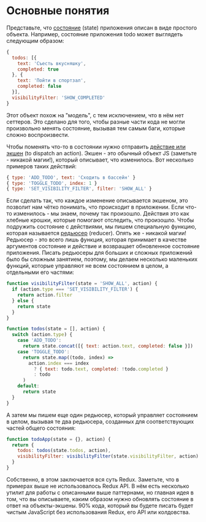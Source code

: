 # Основные понятия

Представьте, что [состояние](https://rajdee.gitbooks.io/redux-in-russian/content/docs/Glossary.html#%D1%81%D0%BE%D1%81%D1%82%D0%BE%D1%8F%D0%BD%D0%B8%D0%B5-state) (state) приложения описан в виде простого объекта. Например, состояние приложения todo может выглядеть следующим образом:
```js
{
  todos: [{
    text: 'Съесть вкусняшку',
    completed: true
  }, {
    text: 'Пойти в спортзал',
    completed: false
  }],
  visibilityFilter: 'SHOW_COMPLETED'
}
```

Этот объект похож на "модель", с тем исключением, что в нём нет сеттеров. Это сделано для того, чтобы разные части кода не могли произвольно менять состояние, вызывая тем самым баги, которые сложно воспроизвести.

Чтобы поменять что-то в состоянии нужно отправить [действие или экшен](https://rajdee.gitbooks.io/redux-in-russian/content/docs/Glossary.html#%D1%81%D0%BE%D1%81%D1%82%D0%BE%D1%8F%D0%BD%D0%B8%D0%B5-state) (to dispatch an action). Экшен - это обычный объект JS (заметьте - никакой магии!), который описывает, что изменилось. Вот несколько примеров таких действий: 
```js
{ type: 'ADD_TODO', text: 'Сходить в бассейн' }
{ type: 'TOGGLE_TODO', index: 1 }
{ type: 'SET_VISIBILITY_FILTER', filter: 'SHOW_ALL' }
```

Если сделать так, что каждое изменение описывается экшеном, это позволит нам чётко понимать, что происходит в приложении. Если что-то изменилось - мы знаем, почему так произошло.
Действия это как хлебные крошки, которые помогают отследить, что произошло. Чтобы подружить состояние с действиями, мы пишем специальную функцию, которая называется [редьюсер](https://rajdee.gitbooks.io/redux-in-russian/content/docs/Glossary.html#%D1%80%D0%B5%D0%B4%D1%8E%D1%81%D0%B5%D1%80-reducer) (reducer). 
Опять же - никакой магии! Редьюсер - это всего лишь функция, которая принимает в качестве аргументов состояние и действие и возвращает обновленное состояние приложения.
Писать редьюсеры для больших и сложных приложений было бы сложным занятием, поэтому, мы делаем несколько маленьких функций, которые управляют не всем состоянием в целом, а отдельными его частями:

```js
function visibilityFilter(state = 'SHOW_ALL', action) {
  if (action.type === 'SET_VISIBILITY_FILTER') {
    return action.filter
  } else {
    return state
  }
}

function todos(state = [], action) {
  switch (action.type) {
    case 'ADD_TODO':
      return state.concat([{ text: action.text, completed: false }])
    case 'TOGGLE_TODO':
      return state.map((todo, index) =>
        action.index === index
          ? { text: todo.text, completed: !todo.completed }
          : todo
      )
    default:
      return state
  }
}
```

А затем мы пишем еще один редьюсер, который управляет состоянием в целом, вызывая те два редьюсера, созданных для соответствующих частей общего состояния:
```js
function todoApp(state = {}, action) {
  return {
    todos: todos(state.todos, action),
    visibilityFilter: visibilityFilter(state.visibilityFilter, action)
  }
}
```

Собственно, в этом заключается вся суть Redux. Заметьте, что в примерах выше не использовалось Redux API. В нём есть несколько утилит для работы с описанными выше паттернами, но главная идея в том, что вы описываете, каким образом нужно обновлять состояние в ответ на объекты-экшены. 90% кода, который вы будете писать будет чистым JavaScript без использования Redux, его API или колдовства.
